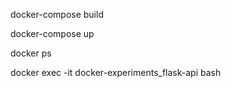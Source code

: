 docker-compose build

docker-compose up

docker ps

docker exec -it docker-experiments_flask-api bash